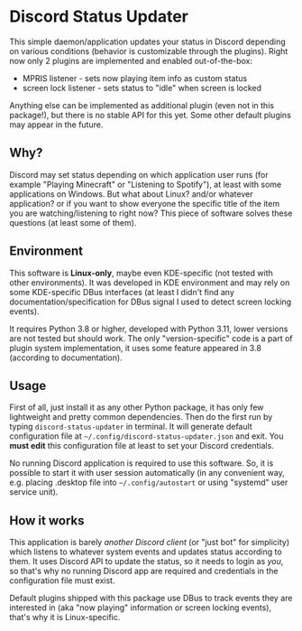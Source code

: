 Discord Status Updater
======================

This simple daemon/application updates your status in Discord depending on various conditions (behavior is customizable through the plugins). Right now only 2 plugins are implemented and enabled out-of-the-box:

* MPRIS listener - sets now playing item info as custom status
* screen lock listener - sets status to "idle" when screen is locked

Anything else can be implemented as additional plugin (even not in this package!), but there is no stable API for this yet. Some other default plugins may appear in the future.

Why?
----

Discord may set status depending on which application user runs (for example "Playing Minecraft" or "Listening to Spotify"), at least with some applications on Windows. But what about Linux? and/or whatever application? or if you want to show everyone the specific title of the item you are watching/listening to right now? This piece of software solves these questions (at least some of them).

Environment
-----------

This software is **Linux-only**, maybe even KDE-specific (not tested with other environments). It was developed in KDE environment and may rely on some KDE-specific DBus interfaces (at least I didn't find any documentation/specification for DBus signal I used to detect screen locking events).

It requires Python 3.8 or higher, developed with Python 3.11, lower versions are not tested but should work. The only "version-specific" code is a part of plugin system implementation, it uses some feature appeared in 3.8 (according to documentation).

Usage
-----

First of all, just install it as any other Python package, it has only few lightweight and pretty common dependencies. Then do the first run by typing `discord-status-updater` in terminal. It will generate default configuration file at `~/.config/discord-status-updater.json` and exit. You **must edit** this configuration file at least to set your Discord credentials.

No running Discord application is required to use this software. So, it is possible to start it with user session automatically (in any convenient way, e.g. placing .desktop file into `~/.config/autostart` or using "systemd" user service unit).

How it works
------------

This application is barely *another Discord client* (or "just bot" for simplicity) which listens to whatever system events and updates status according to them. It uses Discord API to update the status, so it needs to login as *you*, so that's why no running Discord app are required and credentials in the configuration file must exist.

Default plugins shipped with this package use DBus to track events they are interested in (aka "now playing" information or screen locking events), that's why it is Linux-specific.
